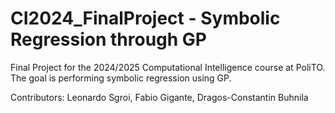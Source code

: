# CI2024_FinalProject - Symbolic Regression through GP
Final Project for the 2024/2025 Computational Intelligence course at PoliTO.  
The goal is performing symbolic regression using GP.

Contributors: Leonardo Sgroi, Fabio Gigante, Dragos-Constantin Buhnila

